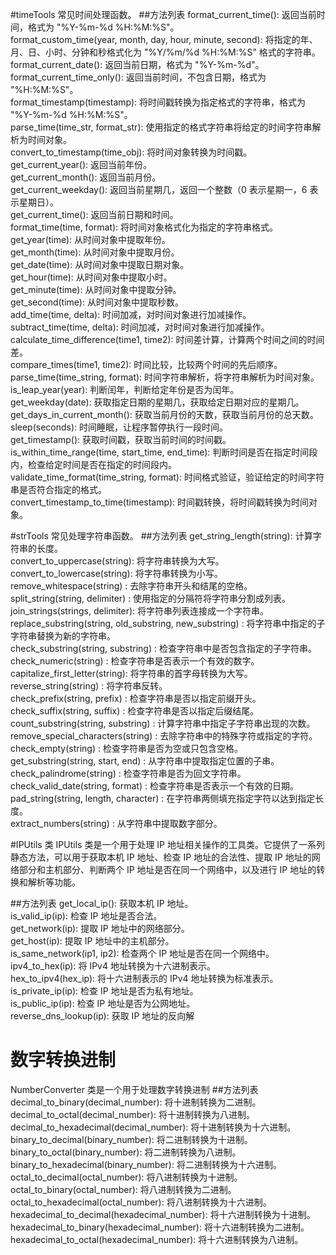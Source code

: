 #timeTools
 常见时间处理函数。
##方法列表
format_current_time(): 返回当前时间，格式为 "%Y-%m-%d %H:%M:%S"。<br/>
format_custom_time(year, month, day, hour, minute, second): 将指定的年、月、日、小时、分钟和秒格式化为 "%Y/%m/%d %H:%M:%S" 格式的字符串。<br/>
format_current_date(): 返回当前日期，格式为 "%Y-%m-%d"。<br/>
format_current_time_only(): 返回当前时间，不包含日期，格式为 "%H:%M:%S"。<br/>
format_timestamp(timestamp): 将时间戳转换为指定格式的字符串，格式为 "%Y-%m-%d %H:%M:%S"。<br/>
parse_time(time_str, format_str): 使用指定的格式字符串将给定的时间字符串解析为时间对象。<br/>
convert_to_timestamp(time_obj): 将时间对象转换为时间戳。<br/>
get_current_year(): 返回当前年份。<br/>
get_current_month(): 返回当前月份。<br/>
get_current_weekday(): 返回当前星期几，返回一个整数（0 表示星期一，6 表示星期日）。<br/>
get_current_time(): 返回当前日期和时间。<br/>
format_time(time, format): 将时间对象格式化为指定的字符串格式。<br/>
get_year(time): 从时间对象中提取年份。<br/>
get_month(time): 从时间对象中提取月份。<br/>
get_date(time): 从时间对象中提取日期对象。<br/>
get_hour(time): 从时间对象中提取小时。<br/>
get_minute(time): 从时间对象中提取分钟。<br/>
get_second(time): 从时间对象中提取秒数。<br/>
add_time(time, delta): 时间加减，对时间对象进行加减操作。<br/>
subtract_time(time, delta): 时间加减，对时间对象进行加减操作。<br/>
calculate_time_difference(time1, time2): 时间差计算，计算两个时间之间的时间差。<br/>
compare_times(time1, time2): 时间比较，比较两个时间的先后顺序。<br/>
parse_time(time_string, format): 时间字符串解析，将字符串解析为时间对象。<br/>
is_leap_year(year): 判断闰年，判断给定年份是否为闰年。<br/>
get_weekday(date): 获取指定日期的星期几，获取给定日期对应的星期几。<br/>
get_days_in_current_month(): 获取当前月份的天数，获取当前月份的总天数。<br/>
sleep(seconds): 时间睡眠，让程序暂停执行一段时间。<br/>
get_timestamp(): 获取时间戳，获取当前时间的时间戳。<br/>
is_within_time_range(time, start_time, end_time): 判断时间是否在指定时间段内，检查给定时间是否在指定的时间段内。<br/>
validate_time_format(time_string, format): 时间格式验证，验证给定的时间字符串是否符合指定的格式。<br/>
convert_timestamp_to_time(timestamp): 时间戳转换，将时间戳转换为时间对象。<br/>

#strTools
 常见处理字符串函数。
##方法列表
get_string_length(string): 计算字符串的长度。<br/>
convert_to_uppercase(string):  将字符串转换为大写。<br/>
convert_to_lowercase(string): 将字符串转换为小写。<br/>
remove_whitespace(string) : 去除字符串开头和结尾的空格。<br/>
split_string(string, delimiter) : 使用指定的分隔符将字符串分割成列表。<br/>
join_strings(strings, delimiter):  将字符串列表连接成一个字符串。<br/>
replace_substring(string, old_substring, new_substring) : 将字符串中指定的子字符串替换为新的字符串。<br/>
check_substring(string, substring) : 检查字符串中是否包含指定的子字符串。<br/>
check_numeric(string) : 检查字符串是否表示一个有效的数字。<br/>
capitalize_first_letter(string):  将字符串的首字母转换为大写。<br/>
reverse_string(string) : 将字符串反转。<br/>
check_prefix(string, prefix) : 检查字符串是否以指定前缀开头。<br/>
check_suffix(string, suffix) : 检查字符串是否以指定后缀结尾。<br/>
count_substring(string, substring) : 计算字符串中指定子字符串出现的次数。<br/>
remove_special_characters(string) : 去除字符串中的特殊字符或指定的字符。<br/>
check_empty(string) : 检查字符串是否为空或只包含空格。<br/>
get_substring(string, start, end) : 从字符串中提取指定位置的子串。<br/>
check_palindrome(string) : 检查字符串是否为回文字符串。<br/>
check_valid_date(string, format) : 检查字符串是否表示一个有效的日期。<br/>
pad_string(string, length, character) : 在字符串两侧填充指定字符以达到指定长度。<br/>
extract_numbers(string) : 从字符串中提取数字部分。<br/>



#IPUtils 类
IPUtils 类是一个用于处理 IP 地址相关操作的工具类。它提供了一系列静态方法，可以用于获取本机 IP 地址、检查 IP 地址的合法性、提取 IP 地址的网络部分和主机部分、判断两个 IP 地址是否在同一个网络中，以及进行 IP 地址的转换和解析等功能。

##方法列表
get_local_ip(): 获取本机 IP 地址。<br/>
is_valid_ip(ip): 检查 IP 地址是否合法。<br/>
get_network(ip): 提取 IP 地址中的网络部分。<br/>
get_host(ip): 提取 IP 地址中的主机部分。<br/>
is_same_network(ip1, ip2): 检查两个 IP 地址是否在同一个网络中。<br/>
ipv4_to_hex(ip): 将 IPv4 地址转换为十六进制表示。<br/>
hex_to_ipv4(hex_ip): 将十六进制表示的 IPv4 地址转换为标准表示。<br/>
is_private_ip(ip): 检查 IP 地址是否为私有地址。<br/>
is_public_ip(ip): 检查 IP 地址是否为公网地址。<br/>
reverse_dns_lookup(ip): 获取 IP 地址的反向解<br/>

# 数字转换进制
 NumberConverter 类是一个用于处理数字转换进制
##方法列表
decimal_to_binary(decimal_number): 将十进制转换为二进制。<br/>
decimal_to_octal(decimal_number): 将十进制转换为八进制。<br/>
decimal_to_hexadecimal(decimal_number): 将十进制转换为十六进制。<br/>
binary_to_decimal(binary_number): 将二进制转换为十进制。<br/>
binary_to_octal(binary_number): 将二进制转换为八进制。<br/>
binary_to_hexadecimal(binary_number): 将二进制转换为十六进制。<br/>
octal_to_decimal(octal_number): 将八进制转换为十进制。<br/>
octal_to_binary(octal_number): 将八进制转换为二进制。<br/>
octal_to_hexadecimal(octal_number): 将八进制转换为十六进制。<br/>
hexadecimal_to_decimal(hexadecimal_number): 将十六进制转换为十进制。<br/>
hexadecimal_to_binary(hexadecimal_number): 将十六进制转换为二进制。<br/>
hexadecimal_to_octal(hexadecimal_number): 将十六进制转换为八进制。<br/>